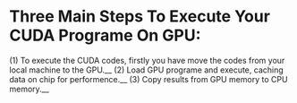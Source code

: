 # Three Main Steps To Execute Your CUDA Programe On GPU:
 (1) To execute the CUDA codes, firstly you have move the codes from your local machine to the GPU.__
 (2) Load GPU programe and execute, caching data on chip for performence.__
 (3) Copy results from GPU memory to CPU memory.__

